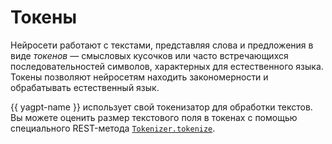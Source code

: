 # Токены

Нейросети работают с текстами, представляя слова и предложения в виде _токенов_ — смысловых кусочков или часто встречающихся последовательностей символов, характерных для естественного языка. Токены позволяют нейросетям находить закономерности и обрабатывать естественный язык. 

{{ yagpt-name }} использует свой токенизатор для обработки текстов. Вы можете оценить размер текстового поля в токенах с помощью специального REST-метода [`Tokenizer.tokenize`](../api-ref/Tokenizer/tokenize.md).